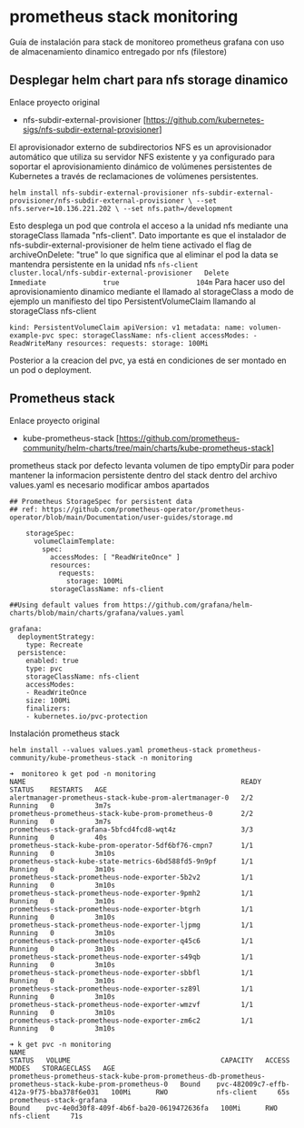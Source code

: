 # prometheus stack monitoring

Guía de instalación para stack de monitoreo prometheus grafana con uso de almacenamiento dinamico entregado por nfs (filestore)



## Desplegar helm chart para nfs storage dinamico 

Enlace proyecto original
- nfs-subdir-external-provisioner
[https://github.com/kubernetes-sigs/nfs-subdir-external-provisioner]

El aprovisionador externo de subdirectorios NFS es un aprovisionador automático que utiliza su servidor NFS existente y ya configurado para soportar el aprovisionamiento dinámico de volúmenes persistentes de Kubernetes a través de reclamaciones de volúmenes persistentes. 

`
helm install nfs-subdir-external-provisioner nfs-subdir-external-provisioner/nfs-subdir-external-provisioner \
 --set nfs.server=10.136.221.202 \
 --set nfs.path=/development
`

Esto desplega un pod que controla el acceso  a la unidad nfs mediante una storageClass llamada  "nfs-client".
Dato importante es que el instalador de nfs-subdir-external-provisioner de helm tiene activado el flag de   archiveOnDelete: "true" lo que significa que al eliminar el pod la data se mantendra persistente en la unidad nfs
`
nfs-client           cluster.local/nfs-subdir-external-provisioner   Delete          Immediate              true                   104m
`
Para hacer uso del aprovisionamiento dinamico mediante el llamado al storageClass
a modo de ejemplo un manifiesto del tipo PersistentVolumeClaim llamando al storageClass nfs-client

`
kind: PersistentVolumeClaim
apiVersion: v1
metadata:
  name: volumen-example-pvc
spec:
  storageClassName: nfs-client
  accessModes:
    - ReadWriteMany
  resources:
    requests:
      storage: 100Mi
`

Posterior a la creacion del pvc,   ya está en condiciones de ser montado en un pod o deployment.

## Prometheus stack 

Enlace proyecto original
- kube-prometheus-stack
[https://github.com/prometheus-community/helm-charts/tree/main/charts/kube-prometheus-stack]



prometheus stack por defecto levanta volumen de tipo emptyDir
para poder mantener la informacion persistente dentro del stack dentro del archivo values.yaml es necesario modificar ambos apartados 

```
## Prometheus StorageSpec for persistent data
## ref: https://github.com/prometheus-operator/prometheus-operator/blob/main/Documentation/user-guides/storage.md
   
    storageSpec:
      volumeClaimTemplate:
        spec:
          accessModes: [ "ReadWriteOnce" ]
          resources:
            requests:
              storage: 100Mi
          storageClassName: nfs-client

##Using default values from https://github.com/grafana/helm-charts/blob/main/charts/grafana/values.yaml

grafana:
  deploymentStrategy:
    type: Recreate
  persistence:
    enabled: true
    type: pvc
    storageClassName: nfs-client
    accessModes:
    - ReadWriteOnce
    size: 100Mi
    finalizers:
    - kubernetes.io/pvc-protection
```
Instalación prometheus stack 
```
helm install --values values.yaml prometheus-stack prometheus-community/kube-prometheus-stack -n monitoring
```

```
➜  monitoreo k get pod -n monitoring
NAME                                                     READY   STATUS    RESTARTS   AGE
alertmanager-prometheus-stack-kube-prom-alertmanager-0   2/2     Running   0          3m7s
prometheus-prometheus-stack-kube-prom-prometheus-0       2/2     Running   0          3m7s
prometheus-stack-grafana-5bfcd4fcd8-wqt4z                3/3     Running   0          40s
prometheus-stack-kube-prom-operator-5df6bf76-cmpn7       1/1     Running   0          3m10s
prometheus-stack-kube-state-metrics-6bd588fd5-9n9pf      1/1     Running   0          3m10s
prometheus-stack-prometheus-node-exporter-5b2v2          1/1     Running   0          3m10s
prometheus-stack-prometheus-node-exporter-9pmh2          1/1     Running   0          3m10s
prometheus-stack-prometheus-node-exporter-btgrh          1/1     Running   0          3m10s
prometheus-stack-prometheus-node-exporter-ljpmg          1/1     Running   0          3m10s
prometheus-stack-prometheus-node-exporter-q45c6          1/1     Running   0          3m10s
prometheus-stack-prometheus-node-exporter-s49qb          1/1     Running   0          3m10s
prometheus-stack-prometheus-node-exporter-sbbfl          1/1     Running   0          3m10s
prometheus-stack-prometheus-node-exporter-sz89l          1/1     Running   0          3m10s
prometheus-stack-prometheus-node-exporter-wmzvf          1/1     Running   0          3m10s
prometheus-stack-prometheus-node-exporter-zm6c2          1/1     Running   0          3m10s
```

```
➜ k get pvc -n monitoring
NAME                                                                                                     STATUS   VOLUME                                     CAPACITY   ACCESS MODES   STORAGECLASS   AGE
prometheus-prometheus-stack-kube-prom-prometheus-db-prometheus-prometheus-stack-kube-prom-prometheus-0   Bound    pvc-482009c7-effb-412a-9f75-bba378f6e031   100Mi      RWO            nfs-client     65s
prometheus-stack-grafana                                                                                 Bound    pvc-4e0d30f8-409f-4b6f-ba20-0619472636fa   100Mi      RWO            nfs-client     71s
```
#
